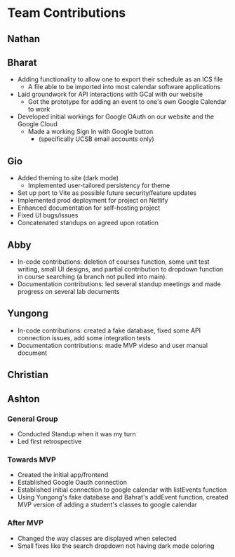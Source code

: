 # Team Contributions

<!-- Nathan -->
## Nathan

<!-- Bharat -->
## Bharat
- Adding functionality to allow one to export their schedule as an ICS file
    - A file able to be imported into most calendar software applications
 - Laid groundwork for API interactions with GCal with our website 
    - Got the prototype for adding an event to one's own Google Calendar to work
 - Developed initial workings for Google OAuth on our website and the Google Cloud
    - Made a working Sign In with Google button
        - (specifically UCSB email accounts only)
<!-- Gio -->
## Gio
 * Added theming to site (dark mode)
    * Implemented user-tailored persistency for theme
 * Set up port to Vite as possible future security/feature updates
 * Implemented prod deployment for project on Netlify
 * Enhanced documentation for self-hosting project
 * Fixed UI bugs/issues
 * Concatenated standups on agreed upon rotation

<!-- Abby -->
## Abby
- In-code contributions: deletion of courses function, some unit test writing, small UI designs, and partial contribution to dropdown function in course searching (a branch not pulled into main).
- Documentation contributions: led several standup meetings and made progress on several lab documents

<!-- Yungong -->
## Yungong
- In-code contributions: created a fake database, fixed some API connection issues, add some integration tests
- Documentation contributions: made MVP videso and user manual document

<!-- Christian -->
## Christian

<!-- Ashton -->
## Ashton
### General Group
- Conducted Standup when it was my turn
- Led first retrospective
### Towards MVP
- Created the initial app/frontend
- Established Google Oauth connection
- Established initial connection to google calendar with listEvents function
- Using Yungong's fake database and Bahrat's addEvent function, created MVP version of adding a student's classes to google calendar
### After MVP
- Changed the way classes are displayed when selected
- Small fixes like the search dropdown not having dark mode coloring
